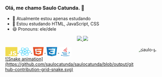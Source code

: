 ### Olá, me chamo Saulo Catunda. 👋


- 🔭 Atualmente estou apenas estudando
- 🌱 Estou estudando HTML, JavaScript, CSS
- 😄 Pronouns: ele/dele

<div align="center">
  <a href="https://github.com/saulocatunda">
  <img height="180em" src="https://github-readme-stats.vercel.app/api?username=saulocatunda&show_icons=true&theme=radical&include_all_commits=true&count_private=true"/>
  <img height="180em" src="https://github-readme-stats.vercel.app/api/top-langs/?username=saulocatunda&layout=compact&langs_count=7&theme=radical"/>
</div>

<div style="display: inline_block"><br>
  <img align="center" alt="Saulo-Js" height="30" width="40" src="https://raw.githubusercontent.com/devicons/devicon/master/icons/javascript/javascript-plain.svg">
  <img align="center" alt="Saulo-React" height="30" width="40" src="https://raw.githubusercontent.com/devicons/devicon/master/icons/react/react-original.svg">
  <img align="center" alt="Saulo-HTML" height="30" width="40" src="https://raw.githubusercontent.com/devicons/devicon/master/icons/html5/html5-original.svg">
  <img align="center" alt="Saulo-CSS" height="30" width="40" src="https://raw.githubusercontent.com/devicons/devicon/master/icons/css3/css3-original.svg">
  <img align="center" alt="Saulo-Csharp" height="30" width="40" src="https://raw.githubusercontent.com/devicons/devicon/master/icons/java/java-original.svg">
  <img align="right" alt="Saulo-pic" height="150" style="border-radius:50px;" src="https://i.imgur.com/c0Ht0SF.jpg&width=676&height=676">
</div>
  <div>
     ![Snake animation](https://github.com/saulocatunda/saulocatunda/blob/output/github-contribution-grid-snake.svg)
  </div>
  
